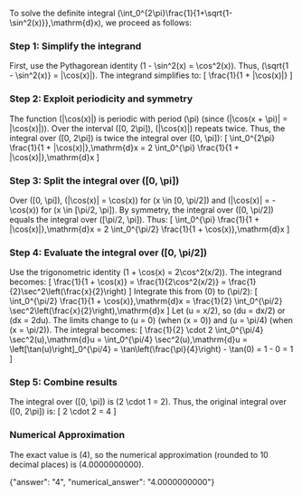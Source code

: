 

To solve the definite integral \(\int_0^{2\pi}\frac{1}{1+\sqrt{1-\sin^2(x)}}\,\mathrm{d}x\), we proceed as follows:

### Step 1: Simplify the integrand
First, use the Pythagorean identity \(1 - \sin^2(x) = \cos^2(x)\). Thus, \(\sqrt{1 - \sin^2(x)} = |\cos(x)|\). The integrand simplifies to:
\[
\frac{1}{1 + |\cos(x)|}
\]

### Step 2: Exploit periodicity and symmetry
The function \(|\cos(x)|\) is periodic with period \(\pi\) (since \(|\cos(x + \pi)| = |\cos(x)|\)). Over the interval \([0, 2\pi]\), \(|\cos(x)|\) repeats twice. Thus, the integral over \([0, 2\pi]\) is twice the integral over \([0, \pi]\):
\[
\int_0^{2\pi} \frac{1}{1 + |\cos(x)|}\,\mathrm{d}x = 2 \int_0^{\pi} \frac{1}{1 + |\cos(x)|}\,\mathrm{d}x
\]

### Step 3: Split the integral over \([0, \pi]\)
Over \([0, \pi]\), \(|\cos(x)| = \cos(x)\) for \(x \in [0, \pi/2]\) and \(|\cos(x)| = -\cos(x)\) for \(x \in [\pi/2, \pi]\). By symmetry, the integral over \([0, \pi/2]\) equals the integral over \([\pi/2, \pi]\). Thus:
\[
\int_0^{\pi} \frac{1}{1 + |\cos(x)|}\,\mathrm{d}x = 2 \int_0^{\pi/2} \frac{1}{1 + \cos(x)}\,\mathrm{d}x
\]

### Step 4: Evaluate the integral over \([0, \pi/2]\)
Use the trigonometric identity \(1 + \cos(x) = 2\cos^2(x/2)\). The integrand becomes:
\[
\frac{1}{1 + \cos(x)} = \frac{1}{2\cos^2(x/2)} = \frac{1}{2}\sec^2\left(\frac{x}{2}\right)
\]
Integrate this from \(0\) to \(\pi/2\):
\[
\int_0^{\pi/2} \frac{1}{1 + \cos(x)}\,\mathrm{d}x = \frac{1}{2} \int_0^{\pi/2} \sec^2\left(\frac{x}{2}\right)\,\mathrm{d}x
\]
Let \(u = x/2\), so \(du = dx/2\) or \(dx = 2du\). The limits change to \(u = 0\) (when \(x = 0\)) and \(u = \pi/4\) (when \(x = \pi/2\)). The integral becomes:
\[
\frac{1}{2} \cdot 2 \int_0^{\pi/4} \sec^2(u)\,\mathrm{d}u = \int_0^{\pi/4} \sec^2(u)\,\mathrm{d}u = \left[\tan(u)\right]_0^{\pi/4} = \tan\left(\frac{\pi}{4}\right) - \tan(0) = 1 - 0 = 1
\]

### Step 5: Combine results
The integral over \([0, \pi]\) is \(2 \cdot 1 = 2\). Thus, the original integral over \([0, 2\pi]\) is:
\[
2 \cdot 2 = 4
\]

### Numerical Approximation
The exact value is \(4\), so the numerical approximation (rounded to 10 decimal places) is \(4.0000000000\).

{"answer": "4", "numerical_answer": "4.0000000000"}